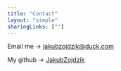 ```yaml
---
title: "Contact"
layout: "simple"
sharingLinks: [""]
---
```



Email me -> [jakubzojdzik@duck.com](mailto:jakubzojdzik@duck.com)

My github -> [JakubZojdzik](https://github.com/JakubZojdzik/JakubZojdzik)